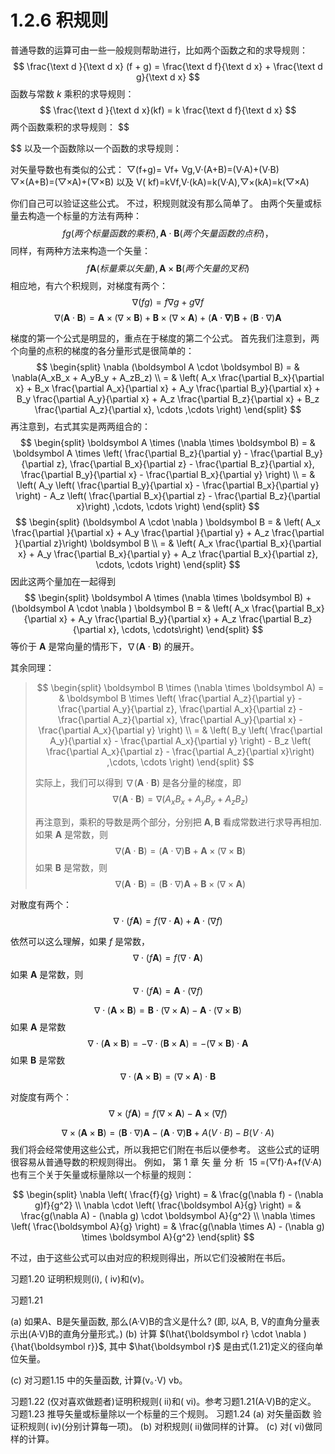 # 1.2.6 积规则

普通导数的运算可由一些一般规则帮助进行，比如两个函数之和的求导规则：
$$
  \frac{\text d }{\text d x} (f + g) = \frac{\text d f}{\text d x} + \frac{\text d g}{\text d x}
$$
函数与常数 $k$ 乘积的求导规则：
$$
  \frac{\text d }{\text d x}(kf) = k \frac{\text d f}{\text d x}
$$
两个函数乘积的求导规则：
$$
  
$$
以及一个函数除以一个函数的求导规则：

对矢量导数也有类似的公式：
▽(f+g)= Vf+ Vg,V·(A+B)=(V·A)+(V·B)
▽×(A+B)=(▽×A)+(▽×B)
以及
V( kf)=kVf,V·(kA)=k(V·A),▽×(kA)=k(▽×A)

你们自己可以验证这些公式。
不过，积规则就没有那么简单了。
由两个矢量或标量去构造一个标量的方法有两种：
$$
  fg(两个标量函数的乘积), \boldsymbol A \cdot \boldsymbol B(两个矢量函数的点积)，
$$
同样，有两种方法来构造一个矢量：
$$
  f\boldsymbol A(标量乘以矢量),
  \boldsymbol A\times \boldsymbol B(两个矢量的叉积)
$$
相应地，有六个积规则，对梯度有两个：
$$
  \nabla(fg)
  = f\nabla g + g \nabla f
$$
$$
  \nabla(\boldsymbol A\cdot \boldsymbol B)= \boldsymbol A \times (\nabla \times \boldsymbol B)+\boldsymbol B \times (\nabla \times \boldsymbol A)+(\boldsymbol A\cdot \boldsymbol \nabla)\boldsymbol B+(\boldsymbol B \cdot \nabla)\boldsymbol A
$$

梯度的第一个公式是明显的，重点在于梯度的第二个公式。
首先我们注意到，两个向量的点积的梯度的各分量形式是很简单的：
$$
\begin{split}
  \nabla (\boldsymbol A \cdot \boldsymbol B)
  = & \nabla(A_xB_x + A_yB_y + A_zB_z) \\
  = & \left( A_x \frac{\partial B_x}{\partial x} + B_x \frac{\partial A_x}{\partial x} + A_y \frac{\partial B_y}{\partial x} + B_y \frac{\partial A_y}{\partial x} + A_z \frac{\partial B_z}{\partial x} + B_z \frac{\partial A_z}{\partial x}, \cdots ,\cdots \right) 
\end{split}
$$
再注意到，右式其实是两两组合的：
$$
\begin{split}
  \boldsymbol A \times (\nabla \times  \boldsymbol B)
  = & \boldsymbol A \times \left( \frac{\partial B_z}{\partial y} - \frac{\partial B_y}{\partial z}, \frac{\partial B_x}{\partial z} - \frac{\partial B_z}{\partial x}, \frac{\partial B_y}{\partial x} - \frac{\partial B_x}{\partial y} \right) \\
  = & \left( A_y \left( \frac{\partial B_y}{\partial x} - \frac{\partial B_x}{\partial y} \right) - A_z \left( \frac{\partial B_x}{\partial z} - \frac{\partial B_z}{\partial x}\right) ,\cdots, \cdots \right)
\end{split}
$$
$$
\begin{split}
  (\boldsymbol A \cdot \nabla ) \boldsymbol B
  = & \left( A_x \frac{\partial }{\partial x} + A_y \frac{\partial }{\partial y} + A_z \frac{\partial }{\partial z}\right) \boldsymbol B \\
  = & \left( A_x \frac{\partial B_x}{\partial x} + A_y \frac{\partial B_x}{\partial y} + A_z \frac{\partial B_x}{\partial z}, \cdots, \cdots \right) 
\end{split}
$$
因此这两个量加在一起得到
$$
\begin{split}
  \boldsymbol A \times (\nabla \times  \boldsymbol B) + (\boldsymbol A \cdot \nabla ) \boldsymbol B
  = & \left( A_x \frac{\partial B_x}{\partial x} + A_y \frac{\partial B_y}{\partial x} + A_z \frac{\partial B_z}{\partial x}, \cdots, \cdots\right) 
\end{split}
$$
等价于 $\boldsymbol A$ 是常向量的情形下，$\nabla(\boldsymbol A \cdot \boldsymbol B)$ 的展开。

其余同理：
> $$
> \begin{split}
>   \boldsymbol B \times (\nabla \times  \boldsymbol A)
>   = & \boldsymbol B \times \left( \frac{\partial A_z}{\partial y} - \frac{\partial A_y}{\partial z}, \frac{\partial A_x}{\partial z} - \frac{\partial A_z}{\partial x}, \frac{\partial A_y}{\partial x} - \frac{\partial A_x}{\partial y} \right) \\
>   = & \left( B_y \left( \frac{\partial A_y}{\partial x} - \frac{\partial A_x}{\partial y} \right) - B_z \left( \frac{\partial A_x}{\partial z} - \frac{\partial A_z}{\partial x}\right) ,\cdots, \cdots \right)
> \end{split}
> $$
>  
> 实际上，我们可以得到 $\nabla(\boldsymbol A \cdot \boldsymbol B)$ 是各分量的梯度，即
> $$
>   \nabla (\boldsymbol A \cdot \boldsymbol B) = \nabla(A_xB_x + A_yB_y + A_zB_z)
> $$
> 
> 再注意到，乘积的导数是两个部分，分别把 $\boldsymbol A, \boldsymbol B$ 看成常数进行求导再相加.
> 如果 $\boldsymbol A$ 是常数，则
> $$
>   \nabla(\boldsymbol A \cdot \boldsymbol B) = (\boldsymbol A \cdot \nabla) \boldsymbol B + \boldsymbol A \times (\nabla \times \boldsymbol B)
> $$
> 如果 $\boldsymbol B$ 是常数，则
> $$
>   \nabla(\boldsymbol A \cdot \boldsymbol B) = (\boldsymbol B \cdot \nabla) \boldsymbol A + \boldsymbol B \times (\nabla \times \boldsymbol A)
> $$

对散度有两个：
$$
  \nabla \cdot (f\boldsymbol A)= f (\nabla \cdot \boldsymbol A)+ \boldsymbol A \cdot ( \nabla f)
$$

依然可以这么理解，如果 $f$ 是常数，
$$
  \nabla \cdot (f \boldsymbol A) = f (\nabla \cdot \boldsymbol A)
$$
如果 $\boldsymbol A$ 是常数，则
$$
  \nabla \cdot (f \boldsymbol A) = \boldsymbol A \cdot (\nabla f)
$$

$$
  \nabla \cdot (\boldsymbol A\times \boldsymbol B)= \boldsymbol B\cdot (\nabla \times \boldsymbol A)-\boldsymbol A \cdot (\nabla \times \boldsymbol B)
$$
如果 $\boldsymbol A$ 是常数
$$
  \nabla \cdot (\boldsymbol A \times \boldsymbol B)
  = - \nabla \cdot (\boldsymbol B \times \boldsymbol A)
  = -(\nabla \times \boldsymbol B) \cdot \boldsymbol A
$$
如果 $\boldsymbol B$ 是常数
$$
  \nabla \cdot (\boldsymbol A \times \boldsymbol B)
  = (\nabla \times \boldsymbol A) \cdot \boldsymbol B
$$

对旋度有两个：
$$
  \nabla \times (f\boldsymbol A) = f(\nabla \times \boldsymbol A) - \boldsymbol A \times (\nabla f)
$$


$$
  \nabla \times (\boldsymbol A \times \boldsymbol B) = (\boldsymbol B \cdot \nabla)\boldsymbol A - (\boldsymbol A \cdot \nabla)\boldsymbol B+A(V·B)-B(V·A)
$$
我们将会经常使用这些公式，所以我把它们附在书后以便参考。
这些公式的证明很容易从普通导数的积规则得出。
例如，
第 1 章 矢 量 分 析  15
=(▽f)·A+f(V·A)
也有三个关于矢量或标量除以一个标量的规则：

$$
\begin{split}
  \nabla \left( \frac{f}{g} \right) 
  = & \frac{g(\nabla f) - (\nabla g)f}{g^2} \\
  \nabla \cdot \left( \frac{\boldsymbol A}{g} \right) 
  = & \frac{g(\nabla A) - (\nabla g) \cdot \boldsymbol A}{g^2} \\
  \nabla \times \left( \frac{\boldsymbol A}{g} \right) 
  = & \frac{g(\nabla \times A) - (\nabla g) \times \boldsymbol A}{g^2}
\end{split}
$$

不过，由于这些公式可以由对应的积规则得出，所以它们没被附在书后。

习题1.20 证明积规则(i), ( iv)和(v)。

习题1.21

(a) 如果A、B是矢量函数, 那么(A·V)B的含义是什么? (即, 以A, B, V的直角分量表示出(A·V)B的直角分量形式。)
(b)
计算 $(\hat{\boldsymbol r} \cdot \nabla ){\hat{\boldsymbol r}}$, 其中 $\hat{\boldsymbol r}$ 是由式(1.21)定义的径向单位矢量。

(c) 对习题1.15 中的矢量函数, 计算(v。·V) vb。

习题1.22 (仅对喜欢做题者)证明积规则( ii)和( vi)。参考习题1.21(A·V)B的定义。
习题1.23 推导矢量或标量除以一个标量的三个规则。
习题1.24
(a) 对矢量函数
验证积规则( iv)(分别计算每一项)。
(b) 对积规则( ii)做同样的计算。
(c) 对( vi)做同样的计算。
